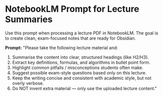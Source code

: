 # NotebookLM Prompt for Lecture Summaries

Use this prompt when processing a lecture PDF in NotebookLM. The goal is to create clean, exam-focused notes that are ready for Obsidian.

**Prompt:**
"Please take the following lecture material and:
1. Summarise the content into clear, structured headings (like H2/H3).
2. Extract key definitions, formulas, and algorithms in bullet point form.
3. Highlight common pitfalls / misconceptions students often make.
4. Suggest possible exam-style questions based only on this lecture.
5. Keep the writing concise and consistent with academic style, but not overly verbose.
6. Do NOT invent extra material — only use the uploaded lecture content."
